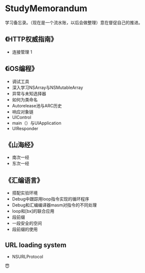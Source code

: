# StudyMemorandum
学习备忘录。（现在是一个流水账，以后会做整理）意在督促自己的推进。

## 《HTTP权威指南》
- 连接管理 1
  

## 《iOS编程》
- 调试工具
- 深入学习NSArray与NSMutableArray
- 异常与未知选择器
- 如何为类命名
- Autorelease池与ARC历史
- 响应对象链
- UIControl
- main（）与UIApplication
- UIResponder

## 《山海经》
- 南次一经
- 东次一经

## 《汇编语言》
- 搭配实验环境
- Debug中跟踪用loop指令实现的循环程序
- Debug和汇编编译器masm对指令的不同处理
- loop和[bx]的联合应用
- 段前缀
- 一段安全的空间
- 段前缀的使用

## URL loading system
- NSURLProtocol

😇

